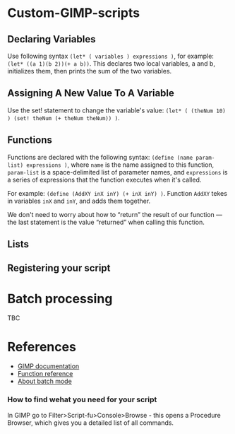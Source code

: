 # Custom-GIMP-scripts

## Declaring Variables
Use following syntax `(let* ( variables ) expressions )`, for example: `(let* ((a 1)(b 2))(+ a b))`. This declares two local variables, a and b, initializes them, then prints the sum of the two variables.

## Assigning A New Value To A Variable
Use the set! statement to change the variable's value: `(let* ( (theNum 10) ) (set! theNum (+ theNum theNum)) )`.

## Functions
Functions are declared with the following syntax: `(define (name param-list) expressions )`, where `name` is the name assigned to this function, `param-list` is a space-delimited list of parameter names, and `expressions` is a series of expressions that the function executes when it's called.

For example: `(define (AddXY inX inY) (+ inX inY) )`. Function `AddXY` tekes in variables `inX` and `inY`, and adds them together.

We don't need to worry about how to “return” the result of our function — the last statement is the value “returned” when calling this function.

## Lists

## Registering your script

# Batch processing
TBC

# References
- [GIMP documentation](https://docs.gimp.org/en/gimp-using-script-fu-tutorial.html)
- [Function reference](https://docs.gimp.org/en/gimp-function-reference.html)
- [About batch mode](https://www.gimp.org/tutorials/Basic_Batch/)

### How to find wehat you need for your script
 In GIMP go to Filter>Script-fu>Console>Browse - this opens a Procedure Browser, which gives you a detailed list of all commands.
